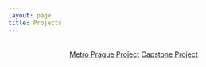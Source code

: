 ```yaml
---
layout: page
title: Projects
---
```


<div style="text-align:center; margin: 2rem 0;">
  <a href="https://dataethically.github.io/prague-metro-project/" class="btn-primary-custom">Metro Prague Project</a>
  <a href="https://dataethically.github.io/capstone-project/" class="btn-primary-custom">Capstone Project</a>
</div>
